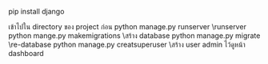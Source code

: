 pip install django

เข้าไปใน directory ของ project ก่อน
python manage.py runserver \\runserver
python mange.py makemigrations \\สร้าง database
python manage.py migrate \\re-database
python manage.py creatsuperuser \\สร้าง user admin ไว้ดูหน้า dashboard

